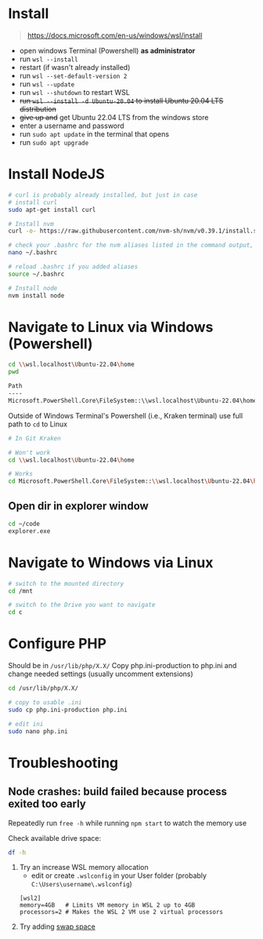 # Install 
> https://docs.microsoft.com/en-us/windows/wsl/install

- open windows Terminal (Powershell) **as administrator**
- run `wsl --install`
- restart (if wasn't already installed)
- run `wsl --set-default-version 2`
- run `wsl --update`
- run `wsl --shutdown` to restart WSL
- ~~run `wsl --install -d Ubuntu-20.04` to install Ubuntu 20.04 LTS distribution~~
- ~~give up and~~ get Ubuntu 22.04 LTS from the windows store
- enter a username and password
- run `sudo apt update` in the terminal that opens
- run `sudo apt upgrade`

# Install NodeJS
```sh
# curl is probably already installed, but just in case
# install curl
sudo apt-get install curl

# Install nvm
curl -o- https://raw.githubusercontent.com/nvm-sh/nvm/v0.39.1/install.sh | bash

# check your .bashrc for the nvm aliases listed in the command output, and add them if missing
nano ~/.bashrc

# reload .bashrc if you added aliases
source ~/.bashrc

# Install node
nvm install node
```

# Navigate to Linux via Windows (Powershell)

```bash
cd \\wsl.localhost\Ubuntu-22.04\home
pwd

Path
----
Microsoft.PowerShell.Core\FileSystem::\\wsl.localhost\Ubuntu-22.04\home
```

Outside of Windows Terminal's Powershell (i.e., Kraken terminal) use full path to `cd` to Linux
```bash
# In Git Kraken 

# Won't work
cd \\wsl.localhost\Ubuntu-22.04\home

# Works
cd Microsoft.PowerShell.Core\FileSystem::\\wsl.localhost\Ubuntu-22.04\home
```

## Open dir in explorer window

```bash
cd ~/code
explorer.exe
```

# Navigate to Windows via Linux

```bash
# switch to the mounted directory
cd /mnt

# switch to the Drive you want to navigate
cd c
```

# Configure PHP
Should be in `/usr/lib/php/X.X/`
Copy php.ini-production to php.ini and change needed settings (usually uncomment extensions)
```bash
cd /usr/lib/php/X.X/

# copy to usable .ini
sudo cp php.ini-production php.ini

# edit ini
sudo nano php.ini
```

# Troubleshooting
## Node crashes: build failed because process exited too early
Repeatedly run `free -h` while running `npm start` to watch the memory use

Check available drive space: 
```sh 
df -h
```

1. Try an increase WSL memory allocation
   - edit or create `.wslconfig` in your User folder (probably `C:\Users\username\.wslconfig`)
    ```plain
    [wsl2]
    memory=4GB   # Limits VM memory in WSL 2 up to 4GB
    processors=2 # Makes the WSL 2 VM use 2 virtual processors
    ```
2. Try adding [swap space](https://www.digitalocean.com/community/tutorials/how-to-add-swap-space-on-ubuntu-22-04)
 